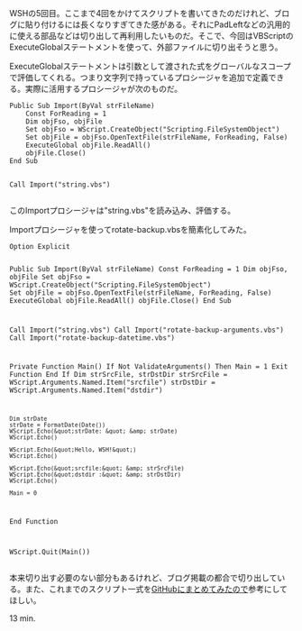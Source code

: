 WSHの5回目。ここまで4回をかけてスクリプトを書いてきたのだけれど、ブログに貼り付けるには長くなりすぎてきた感がある。それにPadLeftなどの汎用的に使える部品などは切り出して再利用したいものだ。そこで、今回はVBScriptのExecuteGlobalステートメントを使って、外部ファイルに切り出そうと思う。

ExecuteGlobalステートメントは引数として渡された式をグローバルなスコープで評価してくれる。つまり文字列で持っているプロシージャを追加で定義できる。実際に活用するプロシージャが次のものだ。

<div><script src="https://gist.github.com/3221136.js?file=import.vbs"></script><noscript>
<pre><code>Public Sub Import(ByVal strFileName)
    Const ForReading = 1
    Dim objFso, objFile
    Set objFso = WScript.CreateObject(&quot;Scripting.FileSystemObject&quot;)
    Set objFile = objFso.OpenTextFile(strFileName, ForReading, False)
    ExecuteGlobal objFile.ReadAll()
    objFile.Close()
End Sub

Call Import(&quot;string.vbs&quot;)</code></pre></noscript></div>

このImportプロシージャは"string.vbs"を読み込み、評価する。

Importプロシージャを使ってrotate-backup.vbsを簡素化してみた。

<div><script src="https://gist.github.com/3221168.js?file=rotate-backup.vbs"></script><noscript>
<pre><code>Option Explicit

Public Sub Import(ByVal strFileName)
    Const ForReading = 1
    Dim objFso, objFile
    Set objFso = WScript.CreateObject(&quot;Scripting.FileSystemObject&quot;)
    Set objFile = objFso.OpenTextFile(strFileName, ForReading, False)
    ExecuteGlobal objFile.ReadAll()
    objFile.Close()
End Sub

Call Import(&quot;string.vbs&quot;)
Call Import(&quot;rotate-backup-arguments.vbs&quot;)
Call Import(&quot;rotate-backup-datetime.vbs&quot;)

Private Function Main()
    If Not ValidateArguments() Then
        Main = 1
        Exit Function
    End If
    Dim strSrcFile, strDstDir
    strSrcFile = WScript.Arguments.Named.Item(&quot;srcfile&quot;)
    strDstDir = WScript.Arguments.Named.Item(&quot;dstdir&quot;)

    Dim strDate
    strDate = FormatDate(Date())
    WScript.Echo(&quot;strDate: &quot; &amp; strDate)
    WScript.Echo()

    WScript.Echo(&quot;Hello, WSH!&quot;)
    WScript.Echo()

    WScript.Echo(&quot;srcfile:&quot; &amp; strSrcFile)
    WScript.Echo(&quot;dstdir :&quot; &amp; strDstDir)
    WScript.Echo()

    Main = 0
End Function

WScript.Quit(Main())</code></pre></noscript></div>

本来切り出す必要のない部分もあるけれど、ブログ掲載の都合で切り出している。また、これまでのスクリプト一式を[GitHubにまとめてみたので](https://github.com/bouzuya/wsh-study/tree/b0432b1d55f77e53a84a0f40a285e773b52bf0f9)参考にしてほしい。

13 min.
